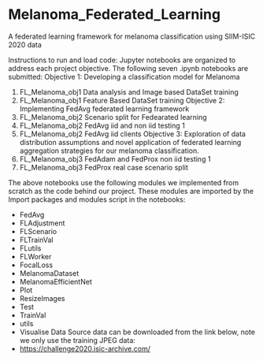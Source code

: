 # Melanoma_Federated_Learning
A federated learning framework for melanoma classification using SIIM-ISIC 2020 data

Instructions to run and load code: 
Jupyter notebooks are organized to address each project objective. The following seven .ipynb notebooks are submitted: 
Objective 1: Developing a classification model for Melanoma
1.	FL_Melanoma_obj1 Data analysis and Image based DataSet training
2.	FL_Melanoma_obj1 Feature Based DataSet training
Objective 2: Implementing FedAvg federated learning framework
3.	FL_Melanoma_obj2 Scenario split for Fedearated learning
4.	FL_Melanoma_obj2  FedAvg iid and non iid testing 1
5.	FL_Melanoma_obj2  FedAvg iid clients
Objective 3: Exploration of data distribution assumptions and novel application of federated learning aggregation strategies for our melanoma classification.
6.	FL_Melanoma_obj3  FedAdam and FedProx non iid testing 1
7.	FL_Melanoma_obj3  FedProx real case scenario split

The above notebooks use the following modules we implemented from scratch as the code behind our project. These modules are imported by the Import packages and modules script in the notebooks:
-	FedAvg
-	FLAdjustment
-	FLScenario
-	FLTrainVal
-	FLutils
-	FLWorker
-	FocalLoss
-	MelanomaDataset
-	MelanomaEfficientNet
-	Plot
-	ResizeImages
-	Test
-	TrainVal
-	utils
-	Visualise
Data
Source data can be downloaded from the link below, note we only use the training JPEG data:
-	https://challenge2020.isic-archive.com/
